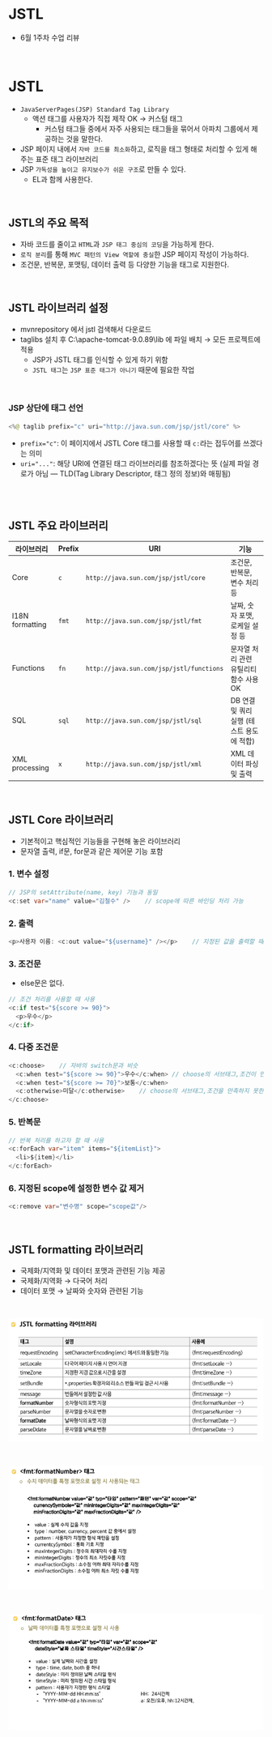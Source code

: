 # JSTL

- 6월 1주차 수업 리뷰

<br/>

# JSTL

- `JavaServerPages(JSP) Standard Tag Library`
  - 액션 태그를 사용자가 직접 제작 OK → 커스텀 태그
    - 커스텀 태그들 중에서 자주 사용되는 태그들을 묶어서 아파치 그룹에서 제공하는 것을 말한다.
- JSP 페이지 내에서 `자바 코드를 최소화`하고, 로직을 태그 형태로 처리할 수 있게 해주는 표준 태그 라이브러리
- JSP `가독성을 높이고 유지보수가 쉬운 구조`로 만들 수 있다.
  - EL과 함께 사용한다.

<br/>

## JSTL의 주요 목적

- 자바 코드를 줄이고 `HTML`과 `JSP 태그 중심의 코딩`을 가능하게 한다.
- `로직 분리`를 통해 `MVC 패턴의 View 역할에 충실`한 JSP 페이지 작성이 가능하다.
- 조건문, 반복문, 포맷팅, 데이터 출력 등 다양한 기능을 태그로 지원한다.

<br/>

## JSTL 라이브러리 설정

- mvnrepository 에서 jstl 검색해서 다운로드
- taglibs 설치 후 C:\apache-tomcat-9.0.89\lib 에 파일 배치 → 모든 프로젝트에 적용
  - JSP가 JSTL 태그를 인식할 수 있게 하기 위함
  - `JSTL 태그`는 `JSP 표준 태그가 아니기` 때문에 필요한 작업

<br/>

### JSP 상단에 태그 선언

```java
<%@ taglib prefix="c" uri="http://java.sun.com/jsp/jstl/core" %>
```

- `prefix="c"`: 이 페이지에서 JSTL Core 태그를 사용할 때 `c:`라는 접두어를 쓰겠다는 의미
- `uri="..."`: 해당 URI에 연결된 태그 라이브러리를 참조하겠다는 뜻 (실제 파일 경로가 아님 — TLD(Tag Library Descriptor, 태그 정의 정보)와 매핑됨)

<br/>
<br/>

## JSTL 주요 라이브러리

| 라이브러리      | Prefix | URI                                      | 기능                                      |
| --------------- | ------ | ---------------------------------------- | ----------------------------------------- |
| Core            | `c`    | `http://java.sun.com/jsp/jstl/core`      | 조건문, 반복문, 변수 처리 등              |
| I18N formatting | `fmt`  | `http://java.sun.com/jsp/jstl/fmt`       | 날짜, 숫자 포맷, 로케일 설정 등           |
| Functions       | `fn`   | `http://java.sun.com/jsp/jstl/functions` | 문자열 처리 관련 유틸리티 함수 사용 OK    |
| SQL             | `sql`  | `http://java.sun.com/jsp/jstl/sql`       | DB 연결 및 쿼리 실행 (테스트 용도에 적합) |
| XML processing  | `x`    | `http://java.sun.com/jsp/jstl/xml`       | XML 데이터 파싱 및 출력                   |

<br/>

## JSTL Core 라이브러리

- 기본적이고 핵심적인 기능들을 구현해 놓은 라이브러리
- 문자열 출력, if문, for문과 같은 제어문 기능 포함

### 1. 변수 설정

```java
// JSP의 setAttribute(name, key) 기능과 동일
<c:set var="name" value="김철수" />    // scope에 따른 바인딩 처리 가능
```

### 2. 출력

```java
<p>사용자 이름: <c:out value="${username}" /></p>    // 지정된 값을 출력할 때 사용
```

### 3. 조건문

- else문은 없다.

```java
// 조건 처리를 사용할 때 사용
<c:if test="${score >= 90}">
  <p>우수</p>
</c:if>
```

### 4. 다중 조건문

```java
<c:choose>    // 자바의 switch문과 비슷
  <c:when test="${score >= 90}">우수</c:when> // choose의 서브태그,조건이 만족된 경우 사용
  <c:when test="${score >= 70}">보통</c:when>
  <c:otherwise>미달</c:otherwise>    // choose의 서브태그,조건을 만족하지 못한 경우
</c:choose>
```

### 5. 반복문

```java
// 반복 처리를 하고자 할 때 사용
<c:forEach var="item" items="${itemList}">
  <li>${item}</li>
</c:forEach>
```

### 6. 지정된 scope에 설정한 변수 값 제거

```java
<c:remove var="변수명" scope="scope값"/>
```

<br/>

## JSTL formatting 라이브러리

- 국제화/지역화 및 데이터 포맷과 관련된 기능 제공
- 국제화/지역화 → 다국어 처리
- 데이터 포맷 → 날짜와 숫자와 관련된 기능

<br/>

![library-formatting](./images/06/week1/lib_formatting.png)

<br/>

![tag-formatNumber](./images/06/week1/tag_formatNumber.png)

<br/>

![tag-formatDate](./images/06/week1/tag_formatDate.png)
